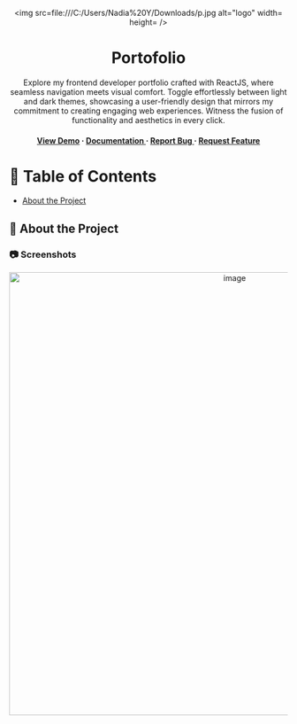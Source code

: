 <div align='center'>

<img src=file:///C:/Users/Nadia%20Y/Downloads/p.jpg alt="logo" width= height= />

<h1>Portofolio</h1>
<p>Explore my frontend developer portfolio crafted with ReactJS, where seamless navigation meets visual comfort. Toggle effortlessly between light and dark themes, showcasing a user-friendly design that mirrors my commitment to creating engaging web experiences. Witness the fusion of functionality and aesthetics in every click.</p>

<h4> <a href=https://spiffy-gingersnap-55259b.netlify.app/>View Demo</a> <span> · </span> <a href="https://github.com/NadiaRajpoot/CampusCoderProject-Portofolio/blob/master/README.md"> Documentation </a> <span> · </span> <a href="https://github.com/NadiaRajpoot/CampusCoderProject-Portofolio/issues"> Report Bug </a> <span> · </span> <a href="https://github.com/NadiaRajpoot/CampusCoderProject-Portofolio/issues"> Request Feature </a> </h4>


</div>

# :notebook_with_decorative_cover: Table of Contents

- [About the Project](#star2-about-the-project)


## :star2: About the Project

### :camera: Screenshots
<div align="center"> <a href="https://spiffy-gingersnap-55259b.netlify.app/"><img src="file:///C:/Users/Nadia%20Y/Downloads/Screenshot%202023-12-25%20015538.jpg" alt='image' width='800'/></a> </div>
